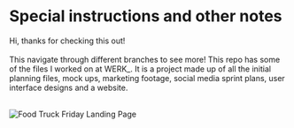 # Special instructions and other notes
Hi, thanks for checking this out! </br>
</br>
This navigate through different branches to see more! This repo has some of the files I worked on at WERK_. It is a project made up of all the initial planning files, mock ups, marketing footage, social media sprint plans, user interface designs and a website. 
</br> </br>

![Food Truck Friday Landing Page](https://user-images.githubusercontent.com/26520289/61289003-a086d700-a7c8-11e9-8de3-2b17b17c3b3f.png)
